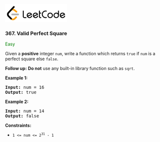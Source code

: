 <a href="https://leetcode.com/problems/valid-perfect-square/">
    <img src="/leetcode-logo.png" style="width:200px" alt="LeetCode"/>
</a>

### 367. Valid Perfect Square

<span style="color:green">Easy</span>

Given a __positive__ integer `num`, write a function which returns `true`
if `num` is a perfect square else `false`.

__Follow up:__
__Do not__ use any built-in library function such as `sqrt`.

__Example 1:__
<pre>
<b>Input:</b> num = 16
<b>Output:</b> true
</pre>

__Example 2:__
<pre>
<b>Input:</b> num = 14
<b>Output:</b> false
</pre>

__Constraints:__

* <code>1 <= num <= 2<sup>31</sup> - 1</code>
